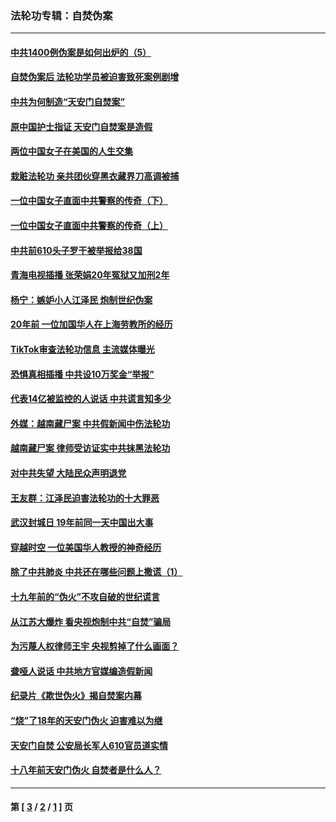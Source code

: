 ### 法轮功专辑：自焚伪案
---
#### [中共1400例伪案是如何出炉的（5）](../../pages/nf5562/n13226831.md?09290430) 
#### [自焚伪案后 法轮功学员被迫害致死案例剧增](../../pages/nf5562/n13190600.md?09290430) 
#### [中共为何制造“天安门自焚案”](../../pages/nf5562/n13183270.md?09290430) 
#### [原中国护士指证 天安门自焚案是造假](../../pages/nf5562/n13172289.md?09290430) 
#### [两位中国女子在美国的人生交集](../../pages/nf5562/n13156138.md?09290430) 
#### [栽赃法轮功 亲共团伙穿黑衣藏界刀高调被捕](../../pages/nf5562/n13073780.md?09290430) 
#### [一位中国女子直面中共警察的传奇（下）](../../pages/nf5562/n12989706.md?09290430) 
#### [一位中国女子直面中共警察的传奇（上）](../../pages/nf5562/n12985072.md?09290430) 
#### [中共前610头子罗干被举报给38国](../../pages/nf5562/n12975419.md?09290430) 
#### [青海电视插播 张荣娟20年冤狱又加刑2年](../../pages/nf5562/n12738166.md?09290430) 
#### [杨宁：嫉妒小人江泽民 炮制世纪伪案](../../pages/nf5562/n12724108.md?09290430) 
#### [20年前 一位加国华人在上海劳教所的经历](../../pages/nf5562/n12707932.md?09290430) 
#### [TikTok审查法轮功信息 主流媒体曝光](../../pages/nf5562/n12362336.md?09290430) 
#### [恐惧真相插播 中共设10万奖金“举报”](../../pages/nf5562/n12306396.md?09290430) 
#### [代表14亿被监控的人说话 中共谎言知多少](../../pages/nf5562/n12297484.md?09290430) 
#### [外媒：越南藏尸案 中共假新闻中伤法轮功](../../pages/nf5562/n12264411.md?09290430) 
#### [越南藏尸案 律师受访证实中共抹黑法轮功](../../pages/nf5562/n12261878.md?09290430) 
#### [对中共失望 大陆民众声明退党](../../pages/nf5562/n12187315.md?09290430) 
#### [王友群：江泽民迫害法轮功的十大罪恶](../../pages/nf5562/n12169074.md?09290430) 
#### [武汉封城日 19年前同一天中国出大事](../../pages/nf5562/n12150901.md?09290430) 
#### [穿越时空  一位美国华人教授的神奇经历](../../pages/nf5562/n12097460.md?09290430) 
#### [除了中共肺炎 中共还在哪些问题上撒谎（1）](../../pages/nf5562/n11955770.md?09290430) 
#### [十九年前的“伪火”不攻自破的世纪谎言](../../pages/nf5562/n11813238.md?09290430) 
#### [从江苏大爆炸 看央视炮制中共“自焚”骗局](../../pages/nf5562/n11140275.md?09290430) 
#### [为污蔑人权律师王宇 央视剪掉了什么画面？](../../pages/nf5562/n11130142.md?09290430) 
#### [聋哑人说话 中共地方官媒编造假新闻](../../pages/nf5562/n11006067.md?09290430) 
#### [纪录片《欺世伪火》揭自焚案内幕](../../pages/nf5562/n11002664.md?09290430) 
#### [“烧”了18年的天安门伪火 迫害难以为继](../../pages/nf5562/n10996660.md?09290430) 
#### [天安门自焚 公安局长军人610官员道实情](../../pages/nf5562/n10997098.md?09290430) 
#### [十八年前天安门伪火 自焚者是什么人？](../../pages/nf5562/n10996556.md?09290430) 

---
#### 第 [ [3](./3.md?09290430) / [2](./2.md?09290430) / [1](./1.md?09290430) ] 页
